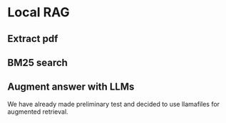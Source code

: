 # Local RAG

## Extract pdf

## BM25 search

## Augment answer with LLMs

We have already made preliminary test and decided to use llamafiles for augmented retrieval.
